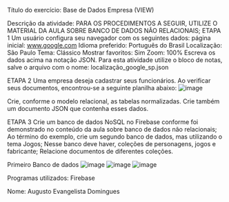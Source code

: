 Título do exercício: Base de Dados Empresa (VIEW)

Descrição da atividade: 
PARA OS PROCEDIMENTOS A SEGUIR, UTILIZE O MATERIAL DA AULA SOBRE BANCO DE DADOS NÃO RELACIONAIS;
ETAPA 1
Um usuário configura seu navegador com os seguintes dados:
página inicial: www.google.com
Idioma preferido: Português do Brasil
Localização: São Paulo
Tema: Clássico
Mostrar favoritos: Sim
Zoom: 100%
Escreva os dados acima na notação JSON. Para esta atividade utilize o bloco de notas, salve o arquivo com o nome: localização_google_sp.json

ETAPA 2
Uma empresa deseja cadastrar seus funcionários. Ao verificar seus documentos, encontrou-se a seguinte planilha abaixo:
![image](https://github.com/AugustoEvangelista/NoSQL/assets/169067689/33ff0fdc-e471-489b-9f73-55ecfc1980ae)

Crie, conforme o modelo relacional, as tabelas normalizadas. Crie também um documento JSON que contenha esses dados.

ETAPA 3
Crie um banco de dados NoSQL no Firebase conforme foi demonstrado no conteúdo da aula sobre banco de dados não relacionais;
Ao término do exemplo, crie um segundo banco de dados, mas utilizando o tema Jogos;
Nesse banco deve haver, coleções de personagens, jogos e fabricante;
Relacione documentos de diferentes coleções.

Primeiro Banco de dados
![image](https://github.com/AugustoEvangelista/NoSQL/assets/169067689/89b61a19-b38f-4b8e-8121-9aeeab3aa359)
![image](https://github.com/AugustoEvangelista/NoSQL/assets/169067689/bdb1624e-d5a8-4a34-9110-10ac9c6eafa9)
![image](https://github.com/AugustoEvangelista/NoSQL/assets/169067689/b7535af0-1776-4465-8a57-fb81f4b570e8)

Programas utilizados: Firebase 

Nome: Augusto Evangelista Domingues

